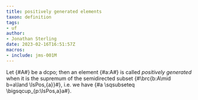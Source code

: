 ```yaml
---
title: positively generated elements
taxon: definition
tags: 
- uf
author:
- Jonathan Sterling
date: 2023-02-16T16:51:57Z
macros: 
- include: jms-001M
---
```


Let {#A#} be a dcpo; then an element {#a:A#} is called *positively generated* when it is the supremum of the semidirected subset {#\brc{b:A\mid b=a\land \IsPos\,{a}}#}, i.e. we have {#a \sqsubseteq \bigsqcup_{p:\IsPos\,a}a#}.
